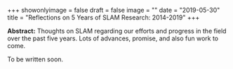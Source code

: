 +++
showonlyimage = false
draft = false
image = ""
date  = "2019-05-30"
title = "Reflections on 5 Years of SLAM Research: 2014-2019"
+++

**Abstract:** Thoughts on SLAM regarding our efforts and progress in the field over
the past five years. Lots of advances, promise, and also fun work to come.
<!--more-->

To be written soon.

